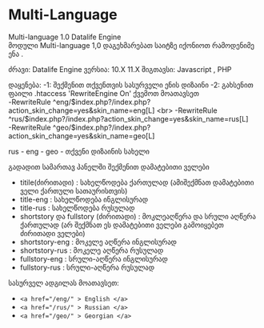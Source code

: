 # Multi-Language
Multi-language 1.0 Datalife Engine  
მოდული Multi-language 1,0 დაგეხმარებათ საიტზე იქონიოთ რამოდენიმე ენა .

ძრავი: Datalife Engine
ვერსია: 10.X 11.X
შიგთავსი: Javascript , PHP

დაყენება: 
-1: შექმენით თქვენთვის სასურველი ენის დიზაინი
-2: გახსენით ფაილი .htaccess  'RewriteEngine On' ქვემოთ  მოათავსეთ  
-RewriteRule ^eng/$index.php?/index.php?action_skin_change=yes&skin_name=eng[L] <br>
-RewriteRule ^rus/$index.php?/index.php?action_skin_change=yes&skin_name=rus[L] <br>
-RewriteRule ^geo/$index.php?/index.php?action_skin_change=yes&skin_name=geo[L] 

rus - eng - geo - თქვენი დიზაინის სახელი 

გადადით სამართავ პანელში შექმენით დამატებითი ველები 
- titile(ძირითადი) : სახელწოდება ქართულად     (ამიშექმნათ დამატებითი ველი ქართული სათაურისთვის)
- title-eng : სახელწოდება ინგლისურად
- title-rus : სახელწოდება რუსულად
- shortstory და fullstory (ძირითადი)  : მოკლეაღწერა   და სრული აღწერა ქართულად   (არ შექმნათ ეს დამატებითი ველები გამოიყებეთ ძირითადი ველები)
- shortstory-eng : მოკელე აღწერა ინგლისურად
- shortstory-rus : მოკელე აღწერა რუსულად
- fullstory-eng : სრული-აღწერა ინგლისურად
- fullstory-rus : სრული-აღწერა რუსულად

სასურველ ადგილას მოათავსეთ:
- `<a href="/eng/" > English </a>`
- `<a href="/rus/" > Russian </a>`
- `<a href="/geo/" > Georgian </a>`
